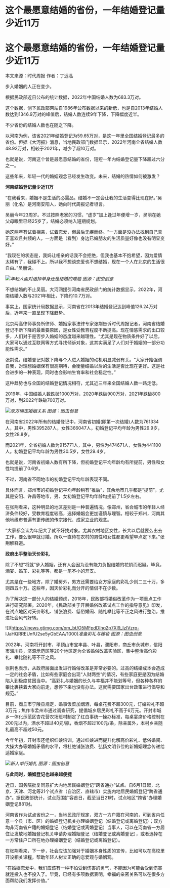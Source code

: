 # 这个最愿意结婚的省份，一年结婚登记量少近11万

# 这个最愿意结婚的省份，一年结婚登记量少近11万

本文来源：时代周报 作者：丁远泓

步入婚姻的人正在变少。

根据民政部近日公布的统计数据，2022年中国结婚人数为683.3万对。

这个数据，创下民政部网站自1986年公布数据以来的新低，也是自2013年结婚人数达到1346.9万对的峰值后，结婚人数连续9年下降，下降幅度近半。

不少省份的结婚人数也在随之下降。

以河南为例，该省2021年结婚登记为59.65万对，是这一年里全国结婚登记最多的省份。但据《大河报》消息，当地民政部门数据显示，2022年河南全省结婚人数48.92万对，相较于2021年，减少了超10万对。

也就是说，河南这个曾是最愿意结婚的省份，短短一年内结婚登记量下降超过六分之一。

这些年来，年轻一代的婚姻观念已经发生改变。未来，结婚的热情如何被激发？

**河南结婚登记量少近11万**

“在我看来，婚姻不是生活的必需品。结婚不一定会让我的生活变得比现在好。”吴丽（化名）是河南安阳人，她向时代周报记者坦言。

吴丽今年23周岁。不过按照老家的习惯，“虚岁”加上逢过年便增一岁，吴丽在她父母眼里已经25岁了，结婚必须纳入短期规划。

她这两年有试着相亲，试着恋爱，但最后无疾而终。“一方面是没办法找到自己真正喜欢且共频的人，一方面是（看到）身边已婚朋友的生活质量好像也没有明显变好。”

“我现在的状态是，我妈让相亲的话我不会拒绝，但我也基本不抱希望，因为爱情太稀有了，我碰不上。所以我不想谈恋爱也不想结婚，现在一个人在北京的生活很自由。”吴丽说。

![](https://inews.gtimg.com/om_bt/OxPnZt0YhQRqxcUW1wt8Cu9yrcbi_uRj4fZToHYHt_wQ0AA/1000)_年轻人面对选择单身还是结婚的难题
图源：图虫创意_

不想结婚的不止吴丽。大河网援引河南省民政部门的统计数据显示，2022年，河南结婚人数与2021年相比，下降约10.7万对。

事实上，国家统计局数据显示，河南省在2013年结婚登记达到峰值126.24万对后，近年来一直呈现下降趋势。

北京两高律师事务所律师、婚姻家事法律专家张荆告诉时代周报记者，河南省结婚登记不断下降的最重要原因，是女性受教育程度不断提高。现在情感需求的出口较多，人们对于是否步入婚姻的态度越来越理性。“尤其是现在物质条件好了以后，大家可以通过互联网等方式寻找倾诉对象，这其实满足了人们对于婚姻的一部分功能性需求。”

张荆说，结婚登记对数下降与个人进入婚姻的动机明显减弱有关。“大家开始强调自我，对理想婚姻保有很高期待，会衡量结婚以后的生活是否比现在更好。这是社会进步的一种表现，同时也会影响生育率和社会稳定性。”

这种趋势也与全国的结婚登记情况相符，尤其近三年来全国结婚人数一路走低。

2019年，中国结婚人数跌破1000万对，2020年跌破900万对，2021年跌破800万对，到2022年跌破700万对。

![](https://inews.gtimg.com/om_bt/OjnNJFe62a9MMViMSZNG2q9oqy5ZPjxNZhfAnrAoyVBd8AA/1000)_双方确定婚姻关系
图源：图虫创意_

在河南省2022年所有的结婚登记中，河南省初婚(即第一次结婚)人数为761334人，其中，男性395287人，女性366047人，初婚登记平均年龄为男性29.9岁，女性28.8岁。

而2021年，全省初婚人数为915771人，其中，男性为474671人，女性为441100人。初婚登记平均年龄为男性30.5岁，女性29.4岁。

也就是说，河南省初婚人数有所下降，但初婚登记平均年龄均有所提前，男性和女性均提前了0.6岁。

不过，河南省不同地市的初婚登记平均年龄表现不同。

具体而言，郑州市的初婚登记平均年龄稍有“推后”，其余地市几乎都是“提前”，尤其是安阳、许昌等地市，男、女初婚登记平均年龄均提前了1.5岁左右。

在张荆看来，这种明显的地区差别是一种普遍情况。像郑州，省会城市的年轻人经济条件较好，受教育程度较高，选择婚姻会更加谨慎与理智。相较于郑州，河南其他地级市普遍有更传统的传宗接代、成家立业的观念。

“大家都会认为年纪大了就不好找对象。尤其农村地区女性，长大以后就要么出去工作，要么很早就订婚。所以一直待在农村的男性和女性都更希望早点定下来。”张荆解释道。

**政府出手整治天价彩礼**

除了不想“将就”步入婚姻，还有人会因为没有能力负担结婚的花销而迟疑。毕竟，酒宴、婚车、彩礼等等，都是一笔不小的开支。

尤其是在一些地方，除了婚房外，男方还需要给女方家庭的彩礼少则二三十万，多则四五十万。这些年，因天价彩礼而分开的情侣不在少数。

为了解决这一部分人的结婚顾虑，2018年，民政部将婚俗改革作为一项重点工作进行研究部署。2020年，《民政部关于开展婚俗改革试点工作的指导意见》印发，在试点地区对天价彩礼、铺张浪费、低俗婚闹、随礼攀比等不正之风进行整治，推进社会风气好转。

![](https://inews.gtimg.com/om_bt/O5MFpdDIhq2p7Xl9_IzIVzrp-
IJaHQRREUnfU2se5yGbEAA/1000)_准备彩礼与嫁妆 图源：图虫创意_

2022年，河南将开封市，平顶山市宝丰县、叶县，濮阳市，商丘市永城市，信阳市潢川县，济源示范区等20个地区定为全省婚俗改革实验区，集中整治高价彩礼、攀比随礼等不正之风。

张荆也表示，从政府层面出发进行婚俗改革是非常必要的。过高的结婚成本会造成一定的社会矛盾，比如有些家庭会出现“人财两空”的情况，有些家庭更是因为结婚陷入到极度贫困当中。“高彩礼与婚姻的长久与幸福并不能划等号，但各种各样的攀比裹挟着大家向前走，想停下来也没有办法。这就需要国家出台政策进行倡导和规范。”

目前，商丘市宁陵县规定，婚事饭菜加烟酒，每桌花费不超300元，订婚彩礼不超3万元；焦作市孟州市通过调查研究，提倡城乡居民彩礼不高于6万元。开封市城乡一体化示范区杏花营农场班村制定了红白事统一操办标准，每桌宴席价格控制在200元以内，酒水不超过40元/瓶，香烟不超过100元/条，除亲属外，本村乡亲随礼最高不超过50元。

今年年初，开封市还组织红娘培训，通过红娘进而提升化解高价彩礼、低俗婚闹、大操大办等婚姻矛盾的水平，将杜绝铺张浪费、弘扬文明节俭的新婚姻理念传递给适婚家庭。

![](https://inews.gtimg.com/om_bt/OJZkTOAVNGLU5aPV6_gYfGn2ikratk8yk_hHNykWINMN0AA/1000)_新人举行婚礼
图源：图虫创意_

**与此同时，婚姻登记也越来越便捷**

近日，国务院批复同意扩大内地居民婚姻登记“跨省通办”试点。自6月1日起，北京、天津、河北等21个试点省（自治区、直辖市）实施内地居民婚姻登记“跨省通办”。据民政部统计，试点范围扩容首日，截至当日21时，试点地区“跨省”办理婚姻登记881对。

河南省作为试点省份之一，当地民政厅规定，双方一方户籍在河南的，可到省内任意一个县（市、区）的婚姻登记机关办理婚姻登记（结婚登记或离婚登记）；双方均非河南省户籍的婚姻登记（结婚登记或离婚登记）当事人，可以在河南省一方居住证发放地婚姻登记机关申请办理婚姻登记（结婚登记或离婚登记），或者选择在一方常住户口所在地办理婚姻登记（结婚登记或离婚登记）。

在张荆看来，下一步，社会应该加强对于婚姻本身性质的宣传，比如可以在高校里开设相关课程，帮助年轻人树立正确的恋爱观与婚姻观。

“在婚姻恋爱中，我们应该有一种不怕受到伤害的勇气，不能因为可能会受到伤害就连投入也不投入了。毕竟，已经有多项数据表明，幸福的亲密关系可以在很多方面帮助我们发挥价值。”

